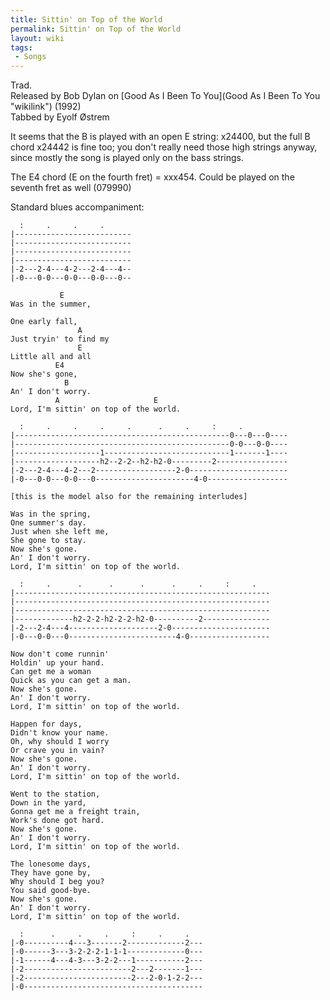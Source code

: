 ```yaml
---
title: Sittin' on Top of the World
permalink: Sittin' on Top of the World
layout: wiki
tags:
 - Songs
---
```


Trad.  
Released by Bob Dylan on [Good As I Been To
You](Good As I Been To You "wikilink") (1992)  
Tabbed by Eyolf Østrem

It seems that the B is played with an open E string: x24400, but the
full B chord x24442 is fine too; you don't really need those high
strings anyway, since mostly the song is played only on the bass
strings.

The E4 chord (E on the fourth fret) = xxx454. Could be played on the
seventh fret as well (079990)

Standard blues accompaniment:

      :     .     .     .
    |--------------------------
    |--------------------------
    |--------------------------
    |--------------------------
    |-2---2-4---4-2---2-4---4--
    |-0---0-0---0-0---0-0---0--

               E
    Was in the summer,

    One early fall,
                   A
    Just tryin' to find my
                   E
    Little all and all
              E4
    Now she's gone,
                B
    An' I don't worry.
              A                     E
    Lord, I'm sittin' on top of the world.

      :     .     .     .     .      .     .     :     .
    |------------------------------------------------0---0---0----
    |------------------------------------------------0-0---0-0----
    |-------------------1----------------------------1-------1----
    |-------------------h2--2-2--h2-h2-0---------2----------------
    |-2---2-4---4-2---2------------------2-0----------------------
    |-0---0-0---0-0---0----------------------4-0------------------

    [this is the model also for the remaining interludes]

    Was in the spring,
    One summer's day.
    Just when she left me,
    She gone to stay.
    Now she's gone.
    An' I don't worry.
    Lord, I'm sittin' on top of the world.

      :     .      .      .      .      .     .     :     .
    |---------------------------------------------------------
    |---------------------------------------------------------
    |---------------------------------------------------------
    |-------------h2-2-2-h2-2-2-h2-0----------2---------------
    |-2---2-4---4--------------------2-0----------------------
    |-0---0-0---0------------------------4-0------------------

    Now don't come runnin'
    Holdin' up your hand.
    Can get me a woman
    Quick as you can get a man.
    Now she's gone.
    An' I don't worry.
    Lord, I'm sittin' on top of the world.

    Happen for days,
    Didn't know your name.
    Oh, why should I worry
    Or crave you in vain?
    Now she's gone.
    An' I don't worry.
    Lord, I'm sittin' on top of the world.

    Went to the station,
    Down in the yard,
    Gonna get me a freight train,
    Work's done got hard.
    Now she's gone.
    An' I don't worry.
    Lord, I'm sittin' on top of the world.

    The lonesome days,
    They have gone by,
    Why should I beg you?
    You said good-bye.
    Now she's gone.
    An' I don't worry.
    Lord, I'm sittin' on top of the world.

      :      .     .     .     :     .     .
    |-0----------4---3-------2-------------2---
    |-0------3---3-2-2-2-1-1-1-------------0---
    |-1------4---4-3---3-2-2---1-----------2---
    |-2------------------------2---2-------1---
    |-2------------------------2---2-0-1-2-2---
    |-0----------------------------------------
